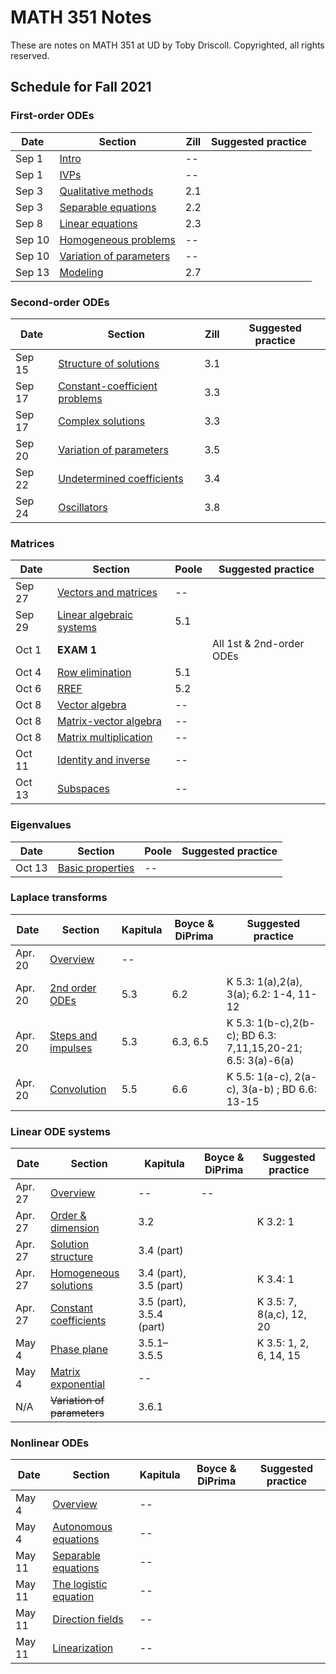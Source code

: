 # MATH 351 Notes

These are notes on MATH 351 at UD by Toby Driscoll. Copyrighted, all rights reserved.

## Schedule for Fall 2021

### First-order ODEs

| Date   | Section                                                     | Zill | Suggested practice |
| ------ | ----------------------------------------------------------- | ---- | ------------------ |
| Sep 1  | [Intro](first_order/preview)                                | --   |                    |
| Sep 1  | [IVPs](first_order/ivp)                                     | --   |                    |
| Sep 3  | [Qualitative methods](first_order/qualitative)              |  2.1 |                    |
| Sep 3  | [Separable equations](first_order/separable)                |  2.2 |                    |
| Sep 8  | [Linear equations](first_order/linear)                      |  2.3 |                    |
| Sep 10 | [Homogeneous problems](first_order/homogeneous)             |  --  |                    |
| Sep 10 | [Variation of parameters](first_order/variation_parameters) |  --  |                    |
| Sep 13 | [Modeling](first_order/modeling)                            |  2.7 |                    |

### Second-order ODEs

| Date   | Section                                                       | Zill         | Suggested practice |
| ------ | ------------------------------------------------------------- | ------------ | ------------------ |
| Sep 15 | [Structure of solutions](second_linear/structure)             |  3.1         |                    |
| Sep 17 | [Constant-coefficient problems](second_linear/const_coeff)    | 3.3          |                    |
| Sep 17 | [Complex solutions](second_linear/complex)                    | 3.3          |                    |
| Sep 20 | [Variation of parameters](second_linear/variation_parameters) | 3.5          |                    |
| Sep 22 | [Undetermined coefficients](second_linear/undetermined)       |  3.4         |                    |
| Sep 24 | [Oscillators](second_linear/oscillators)                      |   3.8        |                    |

### Matrices

| Date   | Section                                           | Poole | Suggested practice |
| ------ | ------------------------------------------------- | ----- | ------------------ |
| Sep 27 | [Vectors and matrices](matrix/vectors_matrices)   | --    |                    |
| Sep 29 | [Linear algebraic systems](matrix/linear_systems) | 5.1   |                    |
| Oct 1  | **EXAM 1**  |     |  All 1st & 2nd-order ODEs                  |
| Oct 4  | [Row elimination](matrix/row_elimination)         | 5.1   |                    |
| Oct 6  | [RREF](matrix/RREF)                               | 5.2   |                    |
| Oct 8  | [Vector algebra](matrix/vector_algebra)           | --    |                    |
| Oct 8  | [Matrix-vector algebra](matrix/matrix_vector)     | --    |                    |
| Oct 8  | [Matrix multiplication](matrix/matrix_matrix)     | --    |                    |
| Oct 11 | [Identity and inverse](matrix/identity_inversea)  | --    |                    |
| Oct 13 | [Subspaces](matrix/subspaces)                     | --    |                    |

### Eigenvalues

| Date   | Section                                    | Poole | Suggested practice |
| ------ | ------------------------------------------ | ----- | ------------------ |
| Oct 13 | [Basic properties](second_linear/overview) | --    |                    |

### Laplace transforms

| Date    | Section                                      | Kapitula | Boyce & DiPrima | Suggested practice                                          |
| ------- | -------------------------------------------- | -------- | --------------- | ----------------------------------------------------------- |
| Apr. 20 | [Overview](laplace/overview)                 | --       |                 |                                                             |
| Apr. 20 | [2nd order ODEs](laplace/basic_solutions)    | 5.3      | 6.2             | K 5.3: 1(a),2(a), 3(a); 6.2: 1-4, 11-12                     |
| Apr. 20 | [Steps and impulses](laplace/steps_impulses) | 5.3      | 6.3, 6.5        | K 5.3: 1(b-c),2(b-c); BD 6.3: 7,11,15,20-21; 6.5: 3(a)-6(a) |
| Apr. 20 | [Convolution](laplace/convolution)           | 5.5      | 6.6             | K 5.5: 1(a-c), 2(a-c), 3(a-b) ; BD 6.6: 13-15               |

### Linear ODE systems

| Date    | Section                                           | Kapitula                 | Boyce & DiPrima | Suggested practice       |
| ------- | ------------------------------------------------- | ------------------------ | --------------- | ------------------------ |
| Apr. 27 | [Overview](first_system/overview)                 | --                       | --              |                          |
| Apr. 27 | [Order & dimension](first_system/order_dimension) | 3.2                      |                 | K 3.2: 1                 |
| Apr. 27 | [Solution structure](first_system/structure)      | 3.4 (part)               |                 |                          |
| Apr. 27 | [Homogeneous solutions](first_system/homogeneous) | 3.4 (part), 3.5 (part)   |                 | K 3.4: 1                 |
| Apr. 27 | [Constant coefficients](first_system/const_coeff) | 3.5 (part), 3.5.4 (part) |                 | K 3.5: 7, 8(a,c), 12, 20 |
| May 4   | [Phase plane](first_system/phase_plane)           | 3.5.1–3.5.5              |                 | K 3.5: 1, 2, 6, 14, 15   |
| May 4   | [Matrix exponential](first_system/matrix_exp)     | --                       |                 |                          |
| N/A     | ~~Variation of parameters~~                       | 3.6.1                    |                 |                          |

<!-- | N/A     | [~~Matrix exponential~~](first_system/matrix_exp)           | --       |                 |                    | -->
<!-- | N/A     | [~~Variation of parameters~~](first_system/variation_parameters) | --       |                 |                    | -->
### Nonlinear ODEs

| Date   | Section                                      | Kapitula | Boyce & DiPrima | Suggested practice |
| ------ | -------------------------------------------- | -------- | --------------- | ------------------ |
| May 4  | [Overview](nonlinear/overview)               | --       |                 |                    |
| May 4  | [Autonomous equations](nonlinear/autonomous) | --       |                 |                    |
| May 11 | [Separable equations](nonlinear/separable)   | --       |                 |                    |
| May 11 | [The logistic equation](nonlinear/logistic)  | --       |                 |                    |
| May 11 | [Direction fields](nonlinear/direction)      | --       |                 |                    |
| May 11 | [Linearization](nonlinear/linearization)     | --       |                 |                    |
